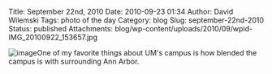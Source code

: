 Title: September 22nd, 2010
Date: 2010-09-23 01:34
Author: David Wilemski
Tags: photo of the day
Category: blog
Slug: september-22nd-2010
Status: published
Attachments: blog/wp-content/uploads/2010/09/wpid-IMG_20100922_153657.jpg

![image](http://oromis.davidwilemski.com/blog/wp-content/uploads/2010/09/wpid-IMG_20100922_153657.jpg)One
of my favorite things about UM\'s campus is how blended the campus is
with surrounding Ann Arbor.
